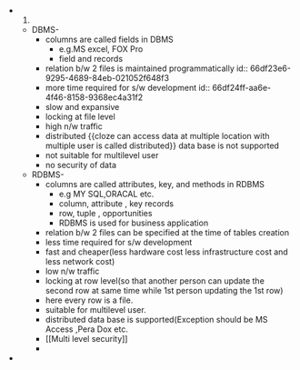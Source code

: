- 1)
	- DBMS-
		- columns are called fields in DBMS
			- e.g.MS excel, FOX Pro
			- field and records
		- relation b/w 2  files is maintained programmatically
		  id:: 66df23e6-9295-4689-84eb-021052f648f3
		- more time required for s/w development
		  id:: 66df24ff-aa6e-4f46-8158-9368ec4a31f2
		- slow and expansive
		- locking at file level
		- high n/w traffic
		- distributed {{cloze can access data at multiple location with multiple  user is called distributed}} data base is not supported
		- not suitable for multilevel user
		- no security of data
	- RDBMS-
		- columns are called attributes, key, and methods in RDBMS
			- e.g MY SQL,ORACAL etc.
			- column, attribute , key records
			- row,  tuple , opportunities
			- RDBMS is used for business application
		- relation b/w 2 files  can be specified at the time of tables creation
		- less time required for s/w development
		- fast and cheaper(less hardware cost less infrastructure cost and less network cost)
		- low n/w traffic
		- locking at row level(so that another person can update the second row at same time while 1st person updating the 1st row)
		- here every row is a file.
		- suitable for multilevel user.
		- distributed data base is supported(Exception should be MS Access ,Pera Dox etc.
		- [[Multi level security]]
		-
-